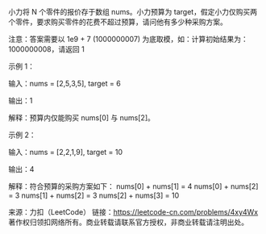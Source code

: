 小力将 N 个零件的报价存于数组 nums。小力预算为 target，假定小力仅购买两个零件，要求购买零件的花费不超过预算，请问他有多少种采购方案。

注意：答案需要以 1e9 + 7 (1000000007) 为底取模，如：计算初始结果为：1000000008，请返回 1

示例 1：

输入：nums = [2,5,3,5], target = 6

输出：1

解释：预算内仅能购买 nums[0] 与 nums[2]。

示例 2：

输入：nums = [2,2,1,9], target = 10

输出：4

解释：符合预算的采购方案如下：
nums[0] + nums[1] = 4
nums[0] + nums[2] = 3
nums[1] + nums[2] = 3
nums[2] + nums[3] = 10

来源：力扣（LeetCode）
链接：https://leetcode-cn.com/problems/4xy4Wx
著作权归领扣网络所有。商业转载请联系官方授权，非商业转载请注明出处。